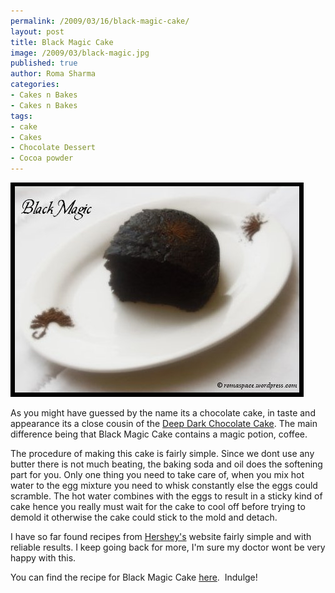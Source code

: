 ```yaml
--- 
permalink: /2009/03/16/black-magic-cake/
layout: post
title: Black Magic Cake
image: /2009/03/black-magic.jpg
published: true
author: Roma Sharma
categories: 
- Cakes n Bakes
- Cakes n Bakes
tags:
- cake
- Cakes
- Chocolate Dessert
- Cocoa powder
---
```

<img class="alignnone size-full wp-image-1167" title="black-magic" src="/2009/03/black-magic.jpg" alt="black-magic" width="469" height="343" />

As you might have guessed by the name its a chocolate cake, in taste and appearance its a close cousin of the <a href="http://romaspace.wordpress.com/2008/09/21/deep-dark-chocolate-cake-bringing-in-the-century/">Deep Dark Chocolate Cake</a>. The main difference being that Black Magic Cake contains a magic potion, coffee.

The procedure of making this cake is fairly simple. Since we dont use any butter there is not much beating, the baking soda and oil does the softening part for you. Only one thing you need to take care of, when you mix hot water to the egg mixture you need to whisk constantly else the eggs could scramble. The hot water combines with the eggs to result in a sticky kind of cake hence you really must wait for the cake to cool off before trying to demold it otherwise the cake could stick to the mold and detach.

I have so far found recipes from <a href="http://www.hersheys.com/recipes/home.asp">Hershey's</a> website fairly simple and with reliable results. I keep going back for more, I'm sure my doctor wont be very happy with this.
<div>You can find the recipe for Black Magic Cake <a href="http://www.hersheys.com/recipes/recipes/detail.asp?id=4754&amp;page=1&amp;per=25&amp;keyword=coffee#content_area">here</a>.  Indulge!</div>
